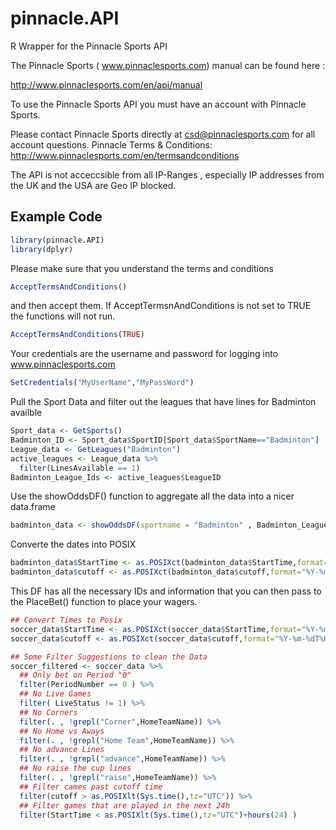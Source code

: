 # pinnacle.API
R Wrapper for the Pinnacle Sports API

The Pinnacle Sports ( www.pinnaclesports.com) manual can be found here :

http://www.pinnaclesports.com/en/api/manual

To use the Pinnacle Sports API you must have an account with Pinnacle Sports.

Please contact Pinnacle Sports directly at csd@pinnaclesports.com for all account questions.
Pinnacle Terms & Conditions:  http://www.pinnaclesports.com/en/termsandconditions

The API is not acceccsible from all IP-Ranges , especially IP addresses from the UK and the USA are Geo IP blocked.

Example Code
------------
``` r
library(pinnacle.API)
library(dplyr)
```
Please make sure that you understand the terms and conditions 
``` r
AcceptTermsAndConditions()
```
and then accept them. If AcceptTermsnAndConditions is not set to TRUE the functions will not run.
```r
AcceptTermsAndConditions(TRUE)
```
Your credentials are the username and password for logging into www.pinnaclesports.com
``` r
SetCredentials("MyUserName","MyPassWord")
```

Pull the Sport Data and filter out the leagues that have lines for Badminton availble

```r
Sport_data <- GetSports() 
Badminton_ID <- Sport_data$SportID[Sport_data$SportName=="Badminton"]
League_data <- GetLeagues("Badminton")
active_leagues <- League_data %>% 
  filter(LinesAvailable == 1)
Badminton_League_Ids <- active_leagues$LeagueID
```

Use the showOddsDF() function to aggregate all the data into a nicer data.frame
```r
badminton_data <- showOddsDF(sportname = "Badminton" , Badminton_League_Ids )
```
Converte  the dates into POSIX
```r
badminton_data$StartTime <- as.POSIXct(badminton_data$StartTime,format="%Y-%m-%dT%H:%M:%S")
badminton_data$cutoff <- as.POSIXct(badminton_data$cutoff,format="%Y-%m-%dT%H:%M:%S")
```
This DF has all the necessary IDs and information that you can then pass to the PlaceBet() function to place your wagers.


```r
## Convert Times to Posix
soccer_data$StartTime <- as.POSIXct(soccer_data$StartTime,format="%Y-%m-%dT%H:%M:%S",tz="UTC")
soccer_data$cutoff <- as.POSIXct(soccer_data$cutoff,format="%Y-%m-%dT%H:%M:%S",tz="UTC")
```
```r
## Some Filter Suggestions to clean the Data
soccer_filtered <- soccer_data %>% 
  ## Only bet on Period "0" 
  filter(PeriodNumber == 0 ) %>% 
  ## No Live Games
  filter( LiveStatus != 1) %>% 
  ## No Corners
  filter(. , !grepl("Corner",HomeTeamName)) %>% 
  ## No Home vs Aways
  filter(. , !grepl("Home Team",HomeTeamName)) %>% 
  ## No advance Lines
  filter(. , !grepl("advance",HomeTeamName)) %>%
  ## No raise the cup lines
  filter(. , !grepl("raise",HomeTeamName)) %>% 
  ## Filter cames past cutoff time
  filter(cutoff > as.POSIXlt(Sys.time(),tz="UTC")) %>%
  ## Filter games that are played in the next 24h
  filter(StartTime < as.POSIXlt(Sys.time(),tz="UTC")+hours(24) )
```
